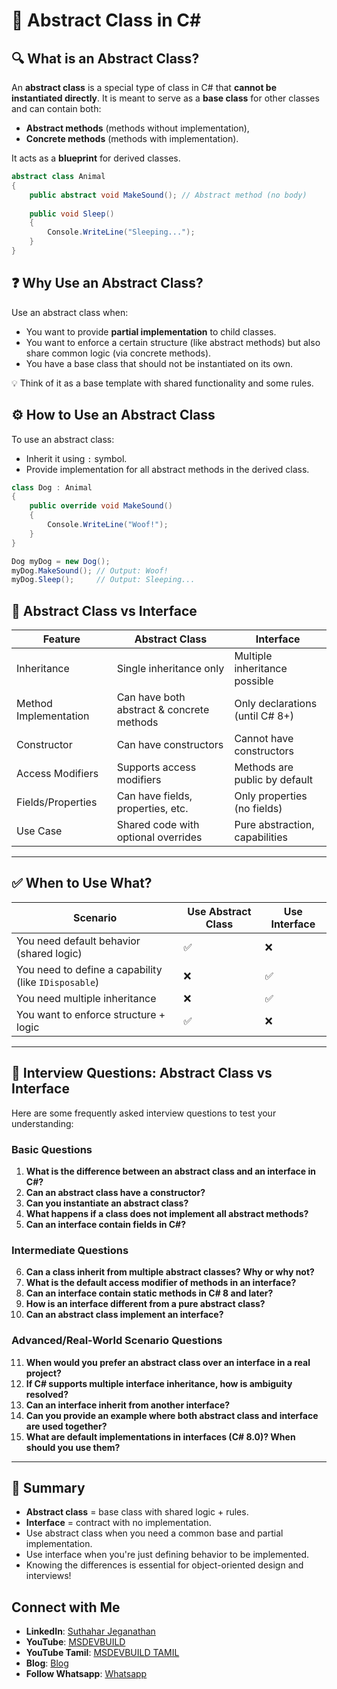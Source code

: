# 📘 Abstract Class in C#

## 🔍 What is an Abstract Class?
An **abstract class** is a special type of class in C# that **cannot be instantiated directly**. It is meant to serve as a **base class** for other classes and can contain both:
- **Abstract methods** (methods without implementation),
- **Concrete methods** (methods with implementation).

It acts as a **blueprint** for derived classes.

```csharp
abstract class Animal
{
    public abstract void MakeSound(); // Abstract method (no body)
    
    public void Sleep()
    {
        Console.WriteLine("Sleeping...");
    }
}
```

## ❓ Why Use an Abstract Class?
Use an abstract class when:
- You want to provide **partial implementation** to child classes.
- You want to enforce a certain structure (like abstract methods) but also share common logic (via concrete methods).
- You have a base class that should not be instantiated on its own.

💡 Think of it as a base template with shared functionality and some rules.

## ⚙️ How to Use an Abstract Class

To use an abstract class:
- Inherit it using `:` symbol.
- Provide implementation for all abstract methods in the derived class.

```csharp
class Dog : Animal
{
    public override void MakeSound()
    {
        Console.WriteLine("Woof!");
    }
}
```

```csharp
Dog myDog = new Dog();
myDog.MakeSound(); // Output: Woof!
myDog.Sleep();     // Output: Sleeping...
```

## 🔄 Abstract Class vs Interface

| Feature                   | Abstract Class                      | Interface                          |
|---------------------------|--------------------------------------|------------------------------------|
| Inheritance               | Single inheritance only              | Multiple inheritance possible      |
| Method Implementation     | Can have both abstract & concrete methods | Only declarations (until C# 8+) |
| Constructor               | Can have constructors                | Cannot have constructors           |
| Access Modifiers          | Supports access modifiers            | Methods are public by default      |
| Fields/Properties         | Can have fields, properties, etc.    | Only properties (no fields)        |
| Use Case                  | Shared code with optional overrides  | Pure abstraction, capabilities     |

---

## ✅ When to Use What?

| Scenario                                      | Use Abstract Class | Use Interface     |
|-----------------------------------------------|---------------------|-------------------|
| You need default behavior (shared logic)      | ✅                  | ❌                |
| You need to define a capability (like `IDisposable`) | ❌            | ✅                |
| You need multiple inheritance                 | ❌                  | ✅                |
| You want to enforce structure + logic         | ✅                  | ❌                |

---

## 🎯 Interview Questions: Abstract Class vs Interface

Here are some frequently asked interview questions to test your understanding:

### Basic Questions
1. **What is the difference between an abstract class and an interface in C#?**
2. **Can an abstract class have a constructor?**
3. **Can you instantiate an abstract class?**
4. **What happens if a class does not implement all abstract methods?**
5. **Can an interface contain fields in C#?**

### Intermediate Questions
6. **Can a class inherit from multiple abstract classes? Why or why not?**
7. **What is the default access modifier of methods in an interface?**
8. **Can an interface contain static methods in C# 8 and later?**
9. **How is an interface different from a pure abstract class?**
10. **Can an abstract class implement an interface?**

### Advanced/Real-World Scenario Questions
11. **When would you prefer an abstract class over an interface in a real project?**
12. **If C# supports multiple interface inheritance, how is ambiguity resolved?**
13. **Can an interface inherit from another interface?**
14. **Can you provide an example where both abstract class and interface are used together?**
15. **What are default implementations in interfaces (C# 8.0)? When should you use them?**

---

## 📌 Summary
- **Abstract class** = base class with shared logic + rules.
- **Interface** = contract with no implementation.
- Use abstract class when you need a common base and partial implementation.
- Use interface when you're just defining behavior to be implemented.
- Knowing the differences is essential for object-oriented design and interviews!

## Connect with Me
- **LinkedIn**: [Suthahar Jeganathan](https://www.linkedin.com/in/jssuthahar/)
- **YouTube**: [MSDEVBUILD](https://www.youtube.com/@MSDEVBUILD)
- **YouTube Tamil**: [MSDEVBUILD TAMIL](https://www.youtube.com/@MSDEVBUILDTamil)
- **Blog**: [Blog](https://www.msdevbuild.com/)
- **Follow Whatsapp**: [Whatsapp](https://www.whatsapp.com/channel/0029Va5j2rHEFeXcTlUhQB0J)
